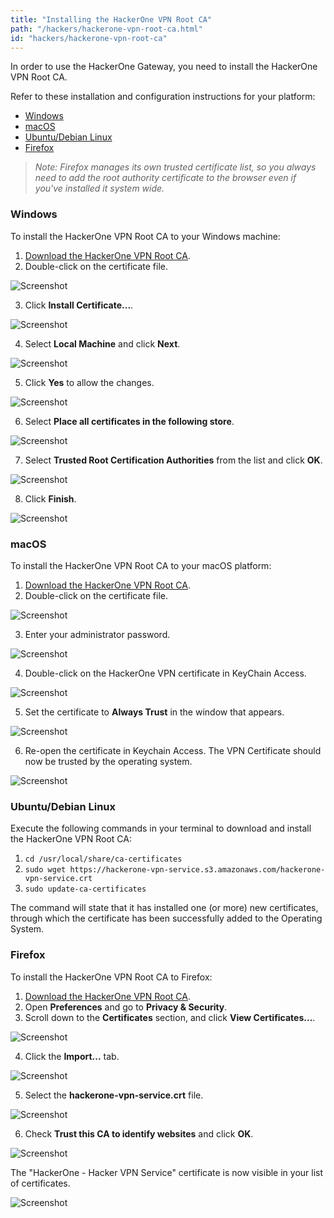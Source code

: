 ```yaml
---
title: "Installing the HackerOne VPN Root CA"
path: "/hackers/hackerone-vpn-root-ca.html"
id: "hackers/hackerone-vpn-root-ca"
---
```


In order to use the HackerOne Gateway, you need to install the HackerOne VPN Root CA.

Refer to these installation and configuration instructions for your platform:

* [Windows](#windows)
* [macOS](#macos)
* [Ubuntu/Debian Linux](#ubuntudebian-linux)
* [Firefox](#firefox)

><i>Note: Firefox manages its own trusted certificate list, so you always need to add the root authority certificate to the browser even if you've installed it system wide.</i>

### Windows

To install the HackerOne VPN Root CA to your Windows machine:

1. [Download the HackerOne VPN Root CA](https://hackerone-vpn-service.s3.amazonaws.com/hackerone-vpn-service.crt).
2. Double-click on the certificate file.

![Screenshot](./images/vpn-windows.png)

3. Click <b>Install Certificate...</b>.

![Screenshot](./images/vpn-windows-2.png)

4. Select <b>Local Machine</b> and click <b>Next</b>.

![Screenshot](./images/vpn-windows-3.png)

5. Click <b>Yes</b> to allow the changes.

![Screenshot](./images/vpn-windows-4.png)

6. Select <b>Place all certificates in the following store</b>.

![Screenshot](./images/vpn-windows-5.png)

7. Select <b>Trusted Root Certification Authorities</b> from the list and click <b>OK</b>.

![Screenshot](./images/vpn-windows-6.png)

8. Click <b>Finish</b>.

![Screenshot](./images/vpn-windows-7.png)

### macOS

To install the HackerOne VPN Root CA to your macOS platform:

1. [Download the HackerOne VPN Root CA](https://hackerone-vpn-service.s3.amazonaws.com/hackerone-vpn-service.crt).
2. Double-click on the certificate file.

![Screenshot](./images/vpn-macos-1.png)

3. Enter your administrator password.

![Screenshot](./images/vpn-macos-2.png)

4. Double-click on the HackerOne VPN certificate in KeyChain Access.

![Screenshot](./images/vpn-macos-3.png)

5. Set the certificate to <b>Always Trust</b> in the window that appears.

![Screenshot](./images/vpn-macos-4.png)

6. Re-open the certificate in Keychain Access. The VPN Certificate should now be trusted by the operating system.

![Screenshot](./images/vpn-macos-5.png)

### Ubuntu/Debian Linux

Execute the following commands in your terminal to download and install the HackerOne VPN Root CA:

1. `cd /usr/local/share/ca-certificates`
2. `sudo wget https://hackerone-vpn-service.s3.amazonaws.com/hackerone-vpn-service.crt`
3. `sudo update-ca-certificates`

The command will state that it has installed one (or more) new certificates, through which the certificate has been successfully added to the Operating System.

### Firefox

To install the HackerOne VPN Root CA to Firefox:

1. [Download the HackerOne VPN Root CA](https://hackerone-vpn-service.s3.amazonaws.com/hackerone-vpn-service.crt).
2. Open <b>Preferences</b> and go to <b>Privacy & Security</b>.
3. Scroll down to the <b>Certificates</b> section, and click <b>View Certificates...</b>.

![Screenshot](./images/vpn-firefox-1.png)

4. Click the <b>Import...</b> tab.

![Screenshot](./images/vpn-firefox-2.png)

5. Select the <b>hackerone-vpn-service.crt</b> file.

![Screenshot](./images/vpn-firefox-3.png)

6. Check <b>Trust this CA to identify websites</b> and click <b>OK</b>.

![Screenshot](./images/vpn-firefox-4.png)

The "HackerOne - Hacker VPN Service" certificate is now visible in your list of certificates.

![Screenshot](./images/vpn-firefox-5.png)
